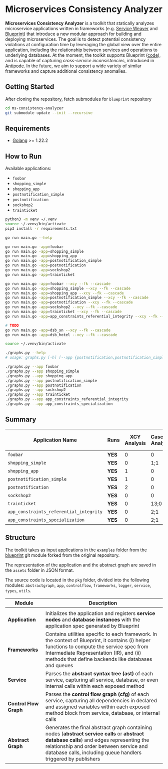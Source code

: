 # Microservices Consistency Analyzer

**Microservices Consistency Analyzer** is a toolkit that statically analyzes microservice applications written in frameworks (e.g. [Service Weaver](https://dl.acm.org/doi/10.1145/3593856.3595909) and [Blueprint](https://dl.acm.org/doi/10.1145/3600006.3613138)) that introduce a new modular approach for building and deploying microservices. The goal is to detect potential consistency violations at configuration time by leveraging the global view over the entire application, including the relationship between services and operations to underlying databases. At the moment, the toolkit supports Blueprint ([code](https://github.com/Blueprint-uServices/blueprint)), and is capable of capturing _cross-service inconsistencies_, introduced in [Antipode](https://dl.acm.org/doi/10.1145/3600006.3613176). In the future, we aim to support a wide variety of similar frameworks and capture additional consistency anomalies.

## Getting Started

After cloning the repository, fetch submodules for `blueprint` repository

```zsh
cd ms-consistency-analyzer
git submodule update --init --recursive
```

## Requirements

- [Golang](https://go.dev/doc/install) >= 1.22.2

## How to Run

Available applications:
- `foobar`
- `shopping_simple`
- `shopping_app`
- `postnotification_simple`
- `postnotification`
- `sockshop2`
- `trainticket`

```zsh
python3 -m venv ~/.venv
source ~/.venv/bin/activate
pip3 install -r requirements.txt

go run main.go --help

go run main.go -app=foobar
go run main.go -app=shopping_simple
go run main.go -app=shopping_app
go run main.go -app=postnotification_simple
go run main.go -app=postnotification
go run main.go -app=sockshop2
go run main.go -app=trainticket

go run main.go -app=foobar --xcy --fk --cascade
go run main.go -app=shopping_simple --xcy --fk --cascade
go run main.go -app=shopping_app --xcy --fk --cascade
go run main.go -app=postnotification_simple --xcy --fk --cascade
go run main.go -app=postnotification --xcy --fk --cascade
go run main.go -app=sockshop2 --xcy --fk --cascade
go run main.go -app=trainticket --xcy --fk --cascade
go run main.go -app=app_constraints_referential_integrity --xcy --fk --cascade

# TODO
go run main.go -app=dsb_sn --xcy --fk --cascade
go run main.go -app=dsb_hotel --xcy --fk --cascade

source ~/.venv/bin/activate

./graphs.py --help
# usage: graphs.py [-h] [--app {postnotification,postnotification_simple,trainticket,shopping_app,shopping_simple,sockshop2,foobar}] [--graph {app,call}] [--labeled] [--all]

./graphs.py --app foobar
./graphs.py --app shopping_simple
./graphs.py --app shopping_app
./graphs.py --app postnotification_simple
./graphs.py --app postnotification
./graphs.py --app sockshop2
./graphs.py --app trainticket
./graphs.py --app app_constraints_referential_integrity
./graphs.py --app app_constraints_specialization
```

## Summary

| Application Name                          | Runs          | XCY Analysis  | Cascade Analysis  | Foreign Key Analysis  |
|-------------------------------------------|---------------|---------------|-------------------|-----------------------|
| `foobar`                                  | **YES**       | 0             | 0                 | 0                     |
| `shopping_simple`                         | **YES**       | 0             | 1;1               | 0                     |
| `shopping_app`                            | **YES**       | 1             | 0                 | 1                     |
| `postnotification_simple`                 | **YES**       | 1             | 0                 | 1                     |
| `postnotification`                        | **YES**       | 2             | 0                 | 2                     |
| `sockshop2`                               | **YES**       | 0             | 0                 | 0                     |
| `trainticket`                             | **YES**       | 0             | 13;0              | 0                     |
| `app_constraints_referential_integrity`   | **YES**       | 0             | 2;1               | 1                     |
| `app_constraints_specialization`          | **YES**       | 0             | 2;1               | 1                     |

## Structure

The toolkit takes as input applications in the `examples` folder from the [blueprint](https://github.com/mafaldacf/blueprint) git module forked from the original repository.

The representation of the application and the abstract graph are saved in the `assets` folder in JSON format.

The source code is located in the `pkg` folder, divided into the following modules: `abstractgraph`, `app`, `controlflow`, `frameworks`, `logger`, `service`, `types`, `utils`.

| Module                 | Description                                                                                                                                                                                                                                            |
| ---------------------- | ------------------------------------------------------------------------------------------------------------------------------------------------------------------------------------------------------------------------------------------------------ |
|                        |                                                                                                                                                                                                                                                        |
| **Application**        | Initializes the application and registers **service nodes** and **database instances** with the application spec generated by Blueprint                                                                                                                |
| **Frameworks**         | Contains utilities specific to each framework. In the context of Blueprint, it contains (i) helper functions to compute the service spec from Intermediate Representation (IR), and (ii) methods that define backends like databases and queues        |
| **Service**            | Parses the **abstract syntax tree (ast)** of each service, capturing all service, database, or even internal calls within each exposed method                                                                                                          |
| **Control Flow Graph** | Parses the **control flow graph (cfg)** of each service, capturing all dependencies in declared and assigned variables within each exposed method block from service, database, or internal calls                                                      |
| **Abstract Graph**     | Generates the final abstract graph containing nodes (**abstract service calls** or **abstract database calls**) and edges representing the relationship and order between service and database calls, including queue handlers triggered by publishers |
